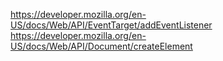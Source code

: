 https://developer.mozilla.org/en-US/docs/Web/API/EventTarget/addEventListener
https://developer.mozilla.org/en-US/docs/Web/API/Document/createElement
